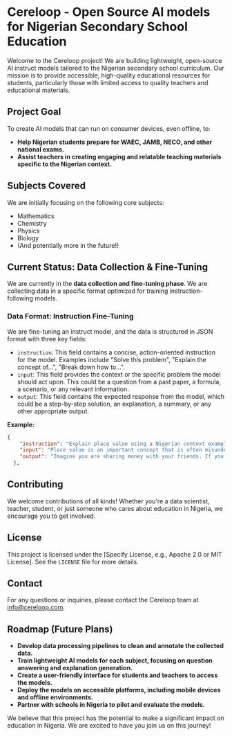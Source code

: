 # Cereloop - Open Source AI models for Nigerian Secondary School Education

Welcome to the Cereloop project! We are building lightweight, open-source AI instruct models tailored to the Nigerian secondary school curriculum. Our mission is to provide accessible, high-quality educational resources for students, particularly those with limited access to quality teachers and educational materials.

## Project Goal

To create AI models that can run on consumer devices, even offline, to:

- **Help Nigerian students prepare for WAEC, JAMB, NECO, and other national exams.**
- **Assist teachers in creating engaging and relatable teaching materials specific to the Nigerian context.**

## Subjects Covered

We are initially focusing on the following core subjects:

- Mathematics
- Chemistry
- Physics
- Biology
- (And potentially more in the future!)

## Current Status: Data Collection & Fine-Tuning

We are currently in the **data collection and fine-tuning phase**. We are collecting data in a specific format optimized for training instruction-following models.

### Data Format: Instruction Fine-Tuning

We are fine-tuning an instruct model, and the data is structured in JSON format with three key fields:

- `instruction`: This field contains a concise, action-oriented instruction for the model. Examples include "Solve this problem", "Explain the concept of...", "Break down how to...".
- `input`: This field provides the context or the specific problem the model should act upon. This could be a question from a past paper, a formula, a scenario, or any relevant information.
- `output`: This field contains the expected response from the model, which could be a step-by-step solution, an explanation, a summary, or any other appropriate output.

**Example:**


```json
{
    "instruction": "Explain place value using a Nigerian context example.",
    "input": "Place value is an important concept that is often misunderstood and sometimes misplaced. The decimal system depends on place value. This means, the value of a digit varies depending on its position. For instance in 345, the number '4' stands for forty or 4 tens whilst in 453 the value of the number '4' is four hundred. In 534 , the value of '4' is simply four since it is in the unit position. In 4350 , the value of 4 is four thousand since it is in thousands position. The numeral 82537 has 5 digits. This is read as 'eighty two thousand, five hundred and thirty seven. These five digits represent number of ones, a number tens, the number of hundreds, a number thousands and a number ten thousands. Table 1.1 shows the place value and the value of the digits in the numeral 82537.",
    "output": "Imagine you are sharing money with your friends. If you have ₦345, the 3 represents 300 Naira, the 4 represents 40 Naira, and the 5 represents 5 Naira. The *position* of the digit tells you how much it's worth! That's place value. So, the '4' in ₦345 is different from the '4' in ₦453, where it stands for 400 Naira. The '4' in ₦534 means only 4 Naira.\n\nIf you had ₦4350, the '4' means 4000 Naira. So, the same digit '4' can have different values depending on where it is in the number. Always remember to consider where the number is placed."
  },
```

## Contributing
We welcome contributions of all kinds!  Whether you're a data scientist, teacher, student, or just someone who cares about education in Nigeria, we encourage you to get involved.


## License

This project is licensed under the [Specify License, e.g., Apache 2.0 or MIT License]. See the `LICENSE` file for more details.

## Contact

For any questions or inquiries, please contact the Cereloop team at info@cereloop.com.

## Roadmap (Future Plans)

*   **Develop data processing pipelines to clean and annotate the collected data.**
*   **Train lightweight AI models for each subject, focusing on question answering and explanation generation.**
*   **Create a user-friendly interface for students and teachers to access the models.**
*   **Deploy the models on accessible platforms, including mobile devices and offline environments.**
*   **Partner with schools in Nigeria to pilot and evaluate the models.**

We believe that this project has the potential to make a significant impact on education in Nigeria. We are excited to have you join us on this journey!

